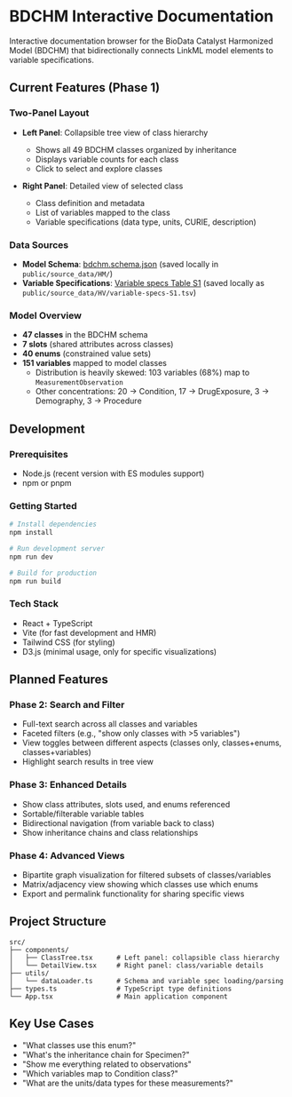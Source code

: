 # BDCHM Interactive Documentation

Interactive documentation browser for the BioData Catalyst Harmonized Model (BDCHM) that bidirectionally connects LinkML model elements to variable specifications.

## Current Features (Phase 1)

### Two-Panel Layout
- **Left Panel**: Collapsible tree view of class hierarchy
  - Shows all 49 BDCHM classes organized by inheritance
  - Displays variable counts for each class
  - Click to select and explore classes

- **Right Panel**: Detailed view of selected class
  - Class definition and metadata
  - List of variables mapped to the class
  - Variable specifications (data type, units, CURIE, description)

### Data Sources
- **Model Schema**: [bdchm.schema.json](https://github.com/RTIInternational/NHLBI-BDC-DMC-HM/blob/main/generated/bdchm.schema.json) (saved locally in `public/source_data/HM/`)
- **Variable Specifications**: [Variable specs Table S1](https://docs.google.com/spreadsheets/d/1PDaX266_H0haa0aabMYQ6UNtEKT5-ClMarP0FvNntN8/edit?gid=0#gid=0) (saved locally as `public/source_data/HV/variable-specs-S1.tsv`)

### Model Overview
- **47 classes** in the BDCHM schema
- **7 slots** (shared attributes across classes)
- **40 enums** (constrained value sets)
- **151 variables** mapped to model classes
  - Distribution is heavily skewed: 103 variables (68%) map to `MeasurementObservation`
  - Other concentrations: 20 → Condition, 17 → DrugExposure, 3 → Demography, 3 → Procedure

## Development

### Prerequisites
- Node.js (recent version with ES modules support)
- npm or pnpm

### Getting Started
```bash
# Install dependencies
npm install

# Run development server
npm run dev

# Build for production
npm run build
```

### Tech Stack
- React + TypeScript
- Vite (for fast development and HMR)
- Tailwind CSS (for styling)
- D3.js (minimal usage, only for specific visualizations)

## Planned Features

### Phase 2: Search and Filter
- Full-text search across all classes and variables
- Faceted filters (e.g., "show only classes with >5 variables")
- View toggles between different aspects (classes only, classes+enums, classes+variables)
- Highlight search results in tree view

### Phase 3: Enhanced Details
- Show class attributes, slots used, and enums referenced
- Sortable/filterable variable tables
- Bidirectional navigation (from variable back to class)
- Show inheritance chains and class relationships

### Phase 4: Advanced Views
- Bipartite graph visualization for filtered subsets of classes/variables
- Matrix/adjacency view showing which classes use which enums
- Export and permalink functionality for sharing specific views

## Project Structure
```
src/
├── components/
│   ├── ClassTree.tsx      # Left panel: collapsible class hierarchy
│   └── DetailView.tsx     # Right panel: class/variable details
├── utils/
│   └── dataLoader.ts      # Schema and variable spec loading/parsing
├── types.ts               # TypeScript type definitions
└── App.tsx                # Main application component
```

## Key Use Cases
- "What classes use this enum?"
- "What's the inheritance chain for Specimen?"
- "Show me everything related to observations"
- "Which variables map to Condition class?"
- "What are the units/data types for these measurements?"
